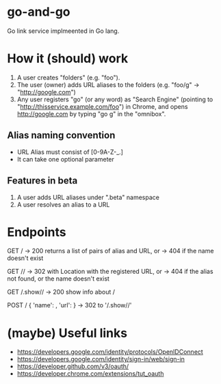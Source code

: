 go-and-go
=========

Go link service implmeented in Go lang.

How it (should) work
====================
1. A user creates "folders" (e.g. "foo").
2. The user (owner) adds URL aliases to the folders (e.g. "foo/g" -> "http://google.com")
3. Any user registers "go" (or any word) as "Search Engine" (pointing to "http://thisservice.example.com/foo") in Chrome, and opens http://google.com by typing "go g" in the "omnibox".

Alias naming convention
-----------------------
* URL Alias must consist of [0-9A-Z-_\.]
* It can take one optional parameter

Features in beta
----------------
1. A user adds URL aliases under ".beta" namespace
2. A user resolves an alias to a URL


Endpoints
=========
GET /<user>
-> 200 returns a list of pairs of alias and URL, or
-> 404 if the name doesn't exist

GET /<user>/<name>
-> 302 with Location with the registered URL, or
-> 404 if the alias not found, or the name doesn't exist

GET /.show/<user>/<name>
-> 200 show info about <user>/<name>

POST /<user>
{ 'name': <name>, 'url': <url> }
-> 302 to '/.show/<user>/<name>'



(maybe) Useful links
====================
* https://developers.google.com/identity/protocols/OpenIDConnect
* https://developers.google.com/identity/sign-in/web/sign-in
* https://developer.github.com/v3/oauth/
* https://developer.chrome.com/extensions/tut_oauth

